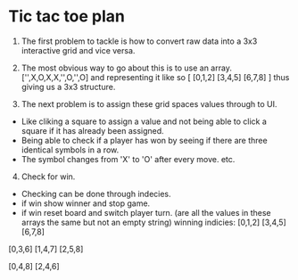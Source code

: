 # Tic tac toe plan

1. The first problem to tackle is how to convert raw data into a 3x3 interactive grid and vice versa.

2. The most obvious way to go about this is to use an array.
['',X,O,X,X,'',O,'',O]
and representing it like so
 [
    [0,1,2]
    [3,4,5]
    [6,7,8]
] thus giving us a 3x3 structure.


3. The next problem is to assign these grid spaces values through to UI.
- Like cliking a square to assign a value and not being able to click a square if it has already been assigned.
-  Being able to check if a player has won by seeing if there are three identical symbols in a row.
- The symbol changes from 'X' to 'O' after every move. etc.

4. Check for win.
- Checking can be done through indecies.
- if win show winner and stop game.
- if win reset board and switch player turn.
(are all the values in these arrays the same but not an empty string)
winning indicies: 
[0,1,2]
[3,4,5]
[6,7,8]

[0,3,6]
[1,4,7]
[2,5,8]

[0,4,8]
[2,4,6]






